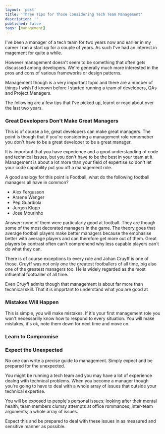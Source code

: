 ```yaml
---
layout: 'post'
title: 'Three Tips for Those Considering Tech Team Management'
description: ''
published: false
tags: [management]
---
```


I've been a manager of a tech team for two years now and earlier in my career I ran a start up for a couple of years. As such I've had an interest in magement for quite a while. 

However management doesn't seem to be something that often gets discussed among developers. We're generally much more interested in the pros and cons of various frameworks or design patterns.

Management though is a very important topic and there are a number of things I wish I'd known before I started running a team of developers, QAs and Project Managers.

The following are a few tips that I've picked up, learnt or read about over the last two years.

### Great Developers Don't Make Great Managers

This is of course a lie, great developers can make great managers. The point is though that if you're considering a management role rememeber you don't have to be a great developer to be a great manager. 

It is important that you have experience and a good understanding of code and technical issues, but you don't have to be the best in your team at it. Management is about a lot more than your field of expertise so don't let your code capability put you off a management role. 

A good analogy for this point is Football, what do the following football managers all have in common?

- Alex Fergusson
- Arsene Wenger
- Pep Guardiola
- Jurgen Klopp
- Jose Mourinho

Answer: none of them were particularly good at football. They are though some of the most decorated managers in the game. The theory goes that average football players make better managers because the emphasise better with average players and can therefore get more out of them. Great players by contrast often can't comprehend why less capable players can't do what they can.

There is of course exceptions to every rule and Johan Cruyff is one of those. Cruyff was not only one the greatest footballers of all time, big also one of the greatest managers too. He is widely regarded as the most influential footballer of all time.

Even Cruyff admits though that management is about far more than technical skill. That it is impprtant to understand what you are good at 

### Mistakes Will Happen

This is simple, you will make mistakes. If it's your first management role you won't necessarilly know how to respond to every situation. You will make mistakes, it's ok, note them down for next time and move on.

### Learn to Compromise

### Expect the Unexpected

No one can write a precise guide to management. Simply expect and be prepared for the unexpected. 

You might be running a tech team and you may have a lot of experience dealng with technical problems. When you become a manager though you're going to have to deal with a whole array of issues that outside your technical expertise.

You will be exposed to people's personal issues; looking after their mental health; team members clumsy attempts at office rommances; inter-team arguments; a whole array of issues.

Expect this and be prepared to deal with these issues in as measured and sensitive manner as possible. 